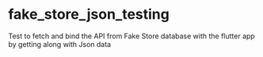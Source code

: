# fake_store_json_testing

Test to fetch and bind the API from Fake Store database with the flutter app by getting along with Json data
